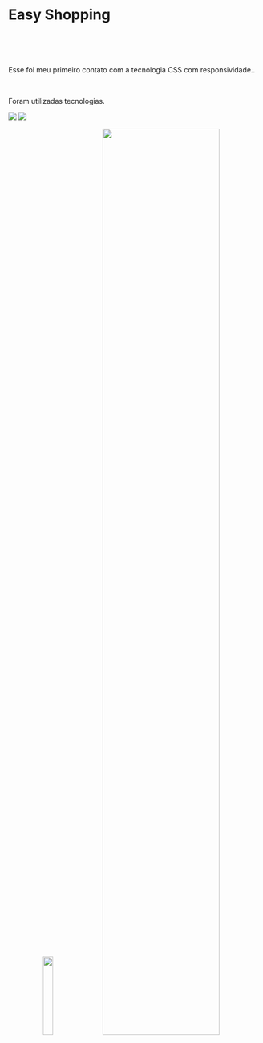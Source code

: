 <h1>Easy Shopping</h1>
<br>
<br>
<br>
<p>Esse foi meu primeiro contato com a tecnologia CSS com responsividade..</p>
<br>
<p>Foram utilizadas tecnologias.</p>
<img src=https://img.shields.io/badge/HTML5-E34F26?style=for-the-badge&logo=html5&logoColor=white />
<img src=https://img.shields.io/badge/CSS-239120?&style=for-the-badge&logo=css3&logoColor=white />
<p align="center">
  <img src="https://github.com/jacksonprado/Primeiro-projeto-responsividade-easy-shopping/blob/main/assets/Projeto%20css%20pt.2%20-%20Opera%2019_03_2025%2010_13_22.png?raw=true" width="20%"/>
  <img src="https://github.com/jacksonprado/Primeiro-projeto-responsividade-easy-shopping/blob/main/assets/Projeto%20css%20pt.2%20-%20Opera%2019_03_2025%2010_13_36.png?raw=true" width="68%"/>
</p>
